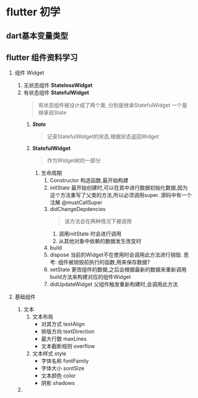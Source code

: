 # flutter 初学
## dart基本变量类型
## flutter 组件资料学习
1. 组件 Widget
    1. 无状态组件 **StatelessWidget**
    1. 有状态组件 **StatefulWidget**
        > 有状态组件被设计成了两个类, 分别是继承StatefulWidget 一个是继承自State
        1. ***State***
            > 记录StatefulWidget的状态,根据状态返回Widget
        2. **StatefulWidget**
            > 作为Widget树的一部分 
            1. 生命周期
               1. Constructor
                    构造函数,最开始构建  
               2. initState
                    最开始创建时,可以在其中进行数据初始化数据,因为这个方法重写了父类的方法,所以必须调用super.
                    源码中有一个注解 @mustCallSuper
               3. didChangeDepdencies
                    > 该方法会在两种情况下被调用
                    1. 调用initState 时会进行调用
                    2. 从其他对象中依赖的数据发生改变时
               4. build
               5. dispose
                    当前的Widget不在使用时会调用此方法进行销毁.
                    思考: 组件被销毁前执行的函数,用来保存数据? 
               6. setState
                    更改组件的数据,之后会根据最新的数据来重新调用build方法来构建对应的组件Widget
               7. didUpdateWidget
                    父组件触发重新构建时,会调用此方法 
   
2. 基础组件
   1. 文本
      1. 文本布局
         - 对其方式 textAlign
         - 排版方向 textDirection
         - 最大行数 maxLines
         - 文本截断规则 overflow
      2. 文本样式 style
         - 字体名称 fontFamily
         - 字体大小 sontSize
         - 文本颜色 color
         - 阴影 shadows
   2. 